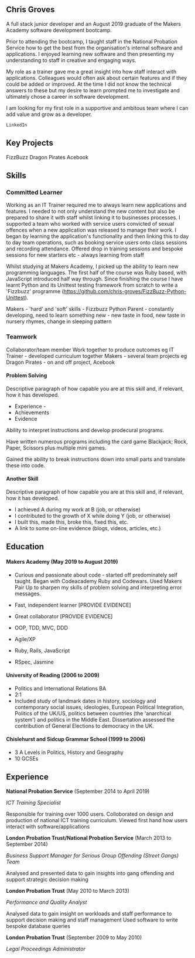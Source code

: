 ## Chris Groves

A full stack junior developer and an August 2019 graduate of the Makers Academy software development bootcamp. 

Prior to attending the bootcamp, I taught staff in the National Probation Service how to get the best from the organisation's internal software and applications. I enjoyed learning new software and then presenting my understanding to staff in creative and engaging ways.

My role as a trainer gave me a great insight into how staff interact with applications. Colleagues would often ask about certain features and if they could be added or improved. At the time I did not know the technical answers to these but my desire to learn prompted me to investigate and ultimately chose a career in software development.


I am looking for my first role in a supportive and ambitous team where I can add value and grow as a developer.

```LinkedIn```

## Key Projects

FizzBuzz
Dragon Pirates
Acebook

## Skills

### Committed Learner

Working as an IT Trainer required me to always learn new applications and features. I needed to not only understand the new content but also be prepared to share it with staff whilst linking it to businesses processes. I supported a team who worked with service users convicted of sexual offences when a new application was released to manage their work. I began by learning the application's functionality and then linking this to day to day team operations, such as booking service users onto class sessions and recording attendance. Offered drop in training sessions and bespoke sessions for new starters etc - always learning from staff

Whilst studying at Makers Academy, I picked up the ability to learn new programming languages. The first half of the course was Ruby based, with JavaScript introduced half way through. Since finishing the course I have learnt Python and its Unittest testing framework from scratch to write a 'Fizzbuzz' programme (https://github.com/chris-groves/FizzBuzz-Python-Unittest).


Makers - 'hard' and 'soft' skills - Fizzbuzz Python
Parent - constantly developing, need to learn something new - new taste in food, new taste in nursery rhymes, change in sleeping pattern

### Teamwork

Collaborator/team member
Work together to produce outcomes
eg IT Trainer - developed curriculum together
Makers - several team projects eg Dragon Pirates - on and off project, Acebook

#### Problem Solving

Descriptive paragraph of how capable you are at this skill and, if relevant, how it has developed.

- Experience - 
- Achievements
- Evidence

Ability to interpret instructions and develop prodecural programs.

Have written numerous programs including the card game Blackjack; Rock, Paper, Scissors plus multiple mini games.

Gained the ability to break instructions down into small parts and translate these into code.

#### Another Skill

Descriptive paragraph of how capable you are at this skill and, if relevant, how it has developed.

- I achieved A during my work at B (job, or otherwise)
- I contributed to the growth of X while doing Y (job, or otherwise)
- I built this, made this, broke this, fixed this, etc.
- A link to some on-line evidence (blogs, videos, articles, etc.)

## Education

#### Makers Academy (May 2019 to August 2019)

- Curious and passionate about code - started off predominately self taught. Began with Codeacademy Ruby and Codewars. Used Makers Pair Up to sharpen my skills of problem solving and interpreting error messages. 
- Fast, independent learner [PROVIDE EVIDENCE]
- Great collaborator [PROVIDE EVIDENCE]

- OOP, TDD, MVC, DDD
- Agile/XP
- Ruby, Rails, JavaScript
- RSpec, Jasmine

#### University of Reading (2006 to 2009)

- Politics and International Relations BA
- 2:1
- Included study of landmark dates in history, sociology and contemporary social issues, ideologies, European Political Integration, Politics of the UK/US, politics between countries (the 'anarchical system') and politics in the Middle East. Dissertation assessed the contribution of General Elections to democracy in the UK.

#### Chislehurst and Sidcup Grammar School (1999 to 2006)

- 3 A Levels in Politics, History and Geography
- 10 GCSEs

## Experience

**National Probation Service** (September 2014 to April 2019) 

*ICT Training Specialist*

Responsible for training over 1000 users.
Colloborated on design and production of national ICT training curriculum.
Viewed first hand how users interact with software/applications




**London Probation Trust/National Probation Service** (March 2013 to September 2014)   

*Business Support Manager for Serious Group Offending (Street Gangs) Team*

Analysed and presented data to gain insights into gang offending and support strategic decision making




**London Probation Trust** (May 2010 to March 2013) 

*Performance and Quality Analyst*  

Analysed data to gain insight on workloads and staff performance to support decision making and staff management
Used software to write bespoke database queries




**London Probation Trust** (September 2009 to May 2010)

*Legal Proceedings Administrator*
